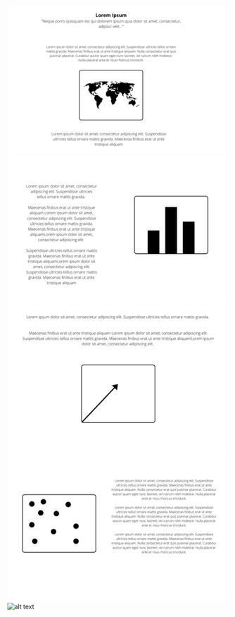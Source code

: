 ![alt text](https://github.com/davidleshinski/Interactive-Data-Vis-Fall2020/blob/master/project2/1.png)
![alt text](https://github.com/davidleshinski/Interactive-Data-Vis-Fall2020/blob/master/project2/2.png)
![alt text](https://github.com/davidleshinski/Interactive-Data-Vis-Fall2020/blob/master/project2/3.png)
![alt text](https://github.com/davidleshinski/Interactive-Data-Vis-Fall2020/blob/master/project2/4.png)
![alt text]()

